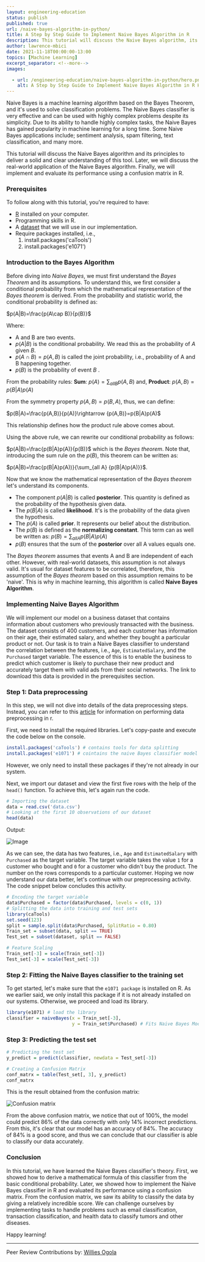 ```yaml
---
layout: engineering-education
status: publish
published: true
url: /naive-bayes-algorithm-in-python/
title: A Step by Step Guide to Implement Naive Bayes Algorithm in R
description: This tutorial will discuss the Naive Bayes algorithm, its real-world application, implement and evaluate its performance using a confusion matrix in R.
author: lawrence-mbici
date: 2021-11-18T00:00:00-13:00
topics: [Machine Learning]
excerpt_separator: <!--more-->
images:

  - url: /engineering-education/naive-bayes-algorithm-in-python/hero.png 
    alt: A Step by Step Guide to Implement Naive Bayes Algorithm in R Hero Image
---
```

Naive Bayes is a machine learning algorithm based on the Bayes Theorem, and it's used to solve classification problems. The Naive Bayes classifier is very effective and can be used with highly complex problems despite its simplicity. Due to its ability to handle highly complex tasks, the Naive Bayes has gained popularity in machine learning for a long time. Some Naive Bayes applications include; sentiment analysis, spam filtering, text classification, and many more.
<!--more-->
This tutorial will discuss the Naive Bayes algorithm and its principles to deliver a solid and clear understanding of this tool. Later, we will discuss the real-world application of the Naive Bayes algorithm. Finally, we will implement and evaluate its performance using a confusion matrix in R.

### Prerequisites
To follow along with this tutorial, you're required to have:
- [R](https://cran.r-project.org/) installed on your computer.
- Programming skills in R.
- A [dataset](https://github.com/mbici/data/blob/main/data.csv) that we will use in our implementation.
- Require packages installed, i.e., 
  1. install.packages('caTools')
  2. install.packages('e1071')

### Introduction to the Bayes Algorithm
Before diving into *Naive Bayes*, we must first understand the *Bayes Theorem* and its assumptions. To understand this, we first consider a conditional probability from which the mathematical representation of the *Bayes theorem* is derived. From the probability and statistic world, the conditional probability is defined as:

$p(A|B)=\frac{p(A\cap B)}{p(B)}$

Where:
- A and B are two events.
- $p(A|B)$ is the conditional probability. We read this as the probability of *A* given *B*.
- $p(A\cap B)=p(A, B)$  is called the joint probability, i.e.,  probability of A and B happening together.
- $p(B)$ is the probability of event ${B}$ .

From the probability rules:
**Sum**: $p(A)=\sum_{all B} {p(A,B)}$ and,
**Product**: ${p(A,B)}=p(B|A)p(A)$

From the symmetry property $p(A, B) = p(B, A)$, thus, we can define:

$p(B|A)=\frac{p(A,B)}{p(A)}\rightarrow {p(A,B)}=p(B|A)p(A)$

This relationship defines how the product rule above comes about.

Using the above rule, we can rewrite our conditional probability as follows:

$p(A|B)=\frac{p(B|A)p(A)}{p(B)}$ which is the *Bayes theorem*. Note that, introducing the sum rule on the $p{(B)}$, this theorem can be written as:

$p(A|B)=\frac{p(B|A)p(A))}{\sum_{all A} {p(B|A)p(A)}}$.

Now that we know the mathematical representation of the *Bayes theorem* let's understand its components.
- The component $p(A|B)$ is called **posterior**. This quantity is defined as the probability of the hypothesis given data.
- The ${p(B|A)}$ is called **likelihood**. It's is the probability of the data given the hypothesis.
- The $p(A)$ is called **prior**. It represents our belief about the distribution.
- The $p(B)$ is defined as the **normalizing constant**. This term can as well be written as:
  $p(B)=\sum_{all A} {p(B|A)p(A)}$
- $p(B)$ ensures that the sum of the **posterior** over all A values equals one.

The *Bayes theorem* assumes that events A and B are independent of each other. However, with real-world datasets, this assumption is not always valid. It's usual for dataset features to be correlated, therefore, this assumption of the *Bayes theorem* based on this assumption remains to be 'naive'. This is why in machine learning, this algorithm is called **Naive Bayes Algorithm**.

### Implementing Naive Bayes Algorithm
We will implement our model on a business dataset that contains information about customers who previously transacted with the business. The dataset consists of 400 customers, and each customer has information on their age, their estimated salary, and whether they bought a particular product or not. Our task is to train a Naive Bayes classifier to understand the correlation between the features, i.e., `Age`,  `EstimatedSalary`, and the `Purchased` target variable. The essence of this is to enable the business to predict which customer is likely to purchase their new product and accurately target them with valid ads from their social networks. The link to download this data is provided in the prerequisites section.

### Step 1: Data preprocessing
In this step, we will not dive into details of the data preprocessing steps. Instead, you can refer to this [article](/engineering-education/data-preprocessing-in-r/) for information on performing data preprocessing in r.

First, we need to install the required libraries. Let's copy-paste and execute the code below on the console.

```r
install.packages('caTools') # contains tools for data splitting
install.packages('e1071') # cointains the naive Bayes classifier model
```
However, we only need to install these packages if they're not already in our system.

Next, we import our dataset and view the first five rows with the help of the `head()` function. To achieve this, let's again run the code.

```r
# Importing the dataset
data = read.csv('data.csv')
# Looking at the first 10 observations of our dataset
head(data)
```
Output:

![Image](/engineering-education/naive-bayes-algorithm-in-python/output-image.png)

As we can see, the data has two features, i.e., `Age` and `EstimatedSalary` with `Purchased` as the target variable. The target variable takes the value `1` for a customer who bought and `0` for a customer who didn't buy the product. The number on the rows corresponds to a particular customer. Hoping we now understand our data better, let's continue with our preprocessing activity. The code snippet below concludes this activity.

```r
# Encoding the target variable
data$Purchased = factor(data$Purchased, levels = c(0, 1))
# Splitting the data into training and test sets
library(caTools)
set.seed(123)
split = sample.split(data$Purchased, SplitRatio = 0.80)
Train_set = subset(data, split == TRUE)
Test_set = subset(dataset, split == FALSE)

# Feature Scaling
Train_set[-3] = scale(Train_set[-3])
Test_set[-3] = scale(Test_set[-3])
```

### Step 2: Fitting the Naive Bayes classifier to the training set
To get started, let's make sure that the `e1071 package` is installed on R. As we earlier said, we only install this package if it is not already installed on our systems. Otherwise, we proceed and load its library.

```r
library(e1071) # load the library
classifier = naiveBayes(x = Train_set[-3],
                        y = Train_set$Purchased) # Fits Naive Bayes Model to the training set
```

### Step 3: Predicting the test set

```r
# Predicting the test set
y_predict = predict(classifier, newdata = Test_set[-3])

# Creating a Confusion Matrix
conf_matrx = table(Test_set[, 3], y_predict)
conf_matrx
```
This is the result obtained from the confusion matrix:

![Confusion matrix](/engineering-education/naive-bayes-algorithm-in-python/confusion-matrix.png)

From the above confusion matrix, we notice that out of 100%, the model could predict 86% of the data correctly with only 14% incorrect predictions. From this, it's clear that our model has an accuracy of 84%. The accuracy of 84% is a good score, and thus we can conclude that our classifier is able to classify our data accurately.

### Conclusion
In this tutorial, we have learned the Naive Bayes classifier's theory. First, we showed how to derive a mathematical formula of this classifier from the basic conditional probability. Later, we showed how to implement the Naive Bayes classifier in R and evaluated its performance using a confusion matrix. From the confusion matrix, we saw its ability to classify the data by giving a relatively incredible score. We can challenge ourselves by implementing tasks to handle problems such as email classification, transaction classification, and health data to classify tumors and other diseases. 

Happy learning!

---
Peer Review Contributions by: [Willies Ogola](/engineering-education/authors/willies-ogola/)
